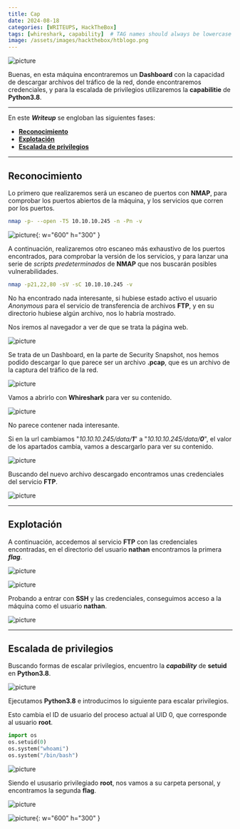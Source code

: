 ```yaml
---
title: Cap
date: 2024-08-18
categories: [WRITEUPS, HackTheBox]
tags: [whireshark, capability]  # TAG names should always be lowercase
image: /assets/images/hackthebox/htblogo.png
---
```


![picture](/assets/images/hackthebox/cap1.png)

Buenas, en esta máquina encontraremos un **Dashboard** con la capacidad de descargar archivos del tráfico de la red, donde encontraremos credenciales, y para la escalada de privilegios utilizaremos la **capabilitie** de **Python3.8**.

---

En este ***Writeup*** se engloban las siguientes fases:
- **[Reconocimiento](#reconocimiento)**
- **[Explotación](#explotación)**
- **[Escalada de privilegios](#escalada-de-privilegios)**

---

## **Reconocimiento**

Lo primero que realizaremos será un escaneo de puertos con **NMAP**, para comprobar los  puertos abiertos de la máquina, y los servicios que corren por los puertos.

```bash
nmap -p- --open -T5 10.10.10.245 -n -Pn -v
```

![picture](/assets/images/hackthebox/cap2.png){: w="600" h="300" }

A continuación, realizaremos otro escaneo más exhaustivo de los puertos encontrados, para comprobar la versión de los servicios, y para lanzar una serie de *scripts* *predeterminados* de **NMAP** que nos buscarán posibles vulnerabilidades.

```bash
nmap -p21,22,80 -sV -sC 10.10.10.245 -v
```
No ha encontrado nada interesante, si hubiese estado activo el usuario *Anonymous* para el servicio de transferencia de archivos **FTP**, y en su directorio hubiese algún archivo, nos lo habría mostrado.

Nos iremos al navegador a ver de que se trata la página web.

![picture](/assets/images/hackthebox/cap4.png)

Se trata de un Dashboard, en la parte de Security Snapshot, nos hemos podido descargar lo que parece ser un archivo **.pcap**, que es un archivo de la captura del tráfico de la red.

![picture](/assets/images/hackthebox/cap5.png)

Vamos a abrirlo con **Whireshark** para ver su contenido.

![picture](/assets/images/hackthebox/cap6.png)

No parece contener nada interesante.

Si en la url cambiamos "*10.10.10.245/data/**1***" a "*10.10.10.245/data/**0***", el valor de los apartados cambia, vamos a descargarlo para ver su contenido.

![picture](/assets/images/hackthebox/cap7.png)

Buscando del nuevo archivo descargado encontramos unas credenciales del servicio **FTP**.

![picture](/assets/images/hackthebox/cap8.png)

---

## **Explotación**

A continuación, accedemos al servicio **FTP** con las credenciales encontradas, en el directorio del usuario **nathan** encontramos la primera ***flag***.

![picture](/assets/images/hackthebox/cap9.png)

![picture](/assets/images/hackthebox/cap10.png)

Probando a entrar con **SSH** y las credenciales, conseguimos acceso a la máquina como el usuario **nathan**.

![picture](/assets/images/hackthebox/cap11.png)

---

## **Escalada de privilegios**

Buscando formas de escalar privilegios, encuentro la ***capability*** de **setuid** en **Python3.8**.

![picture](/assets/images/hackthebox/cap12.png)

Ejecutamos **Python3.8** e introducimos lo siguiente para escalar privilegios.

Esto cambia el ID de usuario del proceso actual al UID 0, que corresponde al usuario **root**.

```python
import os
os.setuid(0)
os.system("whoami")
os.system("/bin/bash")
```

![picture](/assets/images/hackthebox/cap13.png)

Siendo el ususario privilegiado **root**, nos vamos a su carpeta personal, y encontramos la segunda **flag**.

![picture](/assets/images/hackthebox/cap14.png)

![picture](/assets/images/hackthebox/cap15.png){: w="600" h="300" }